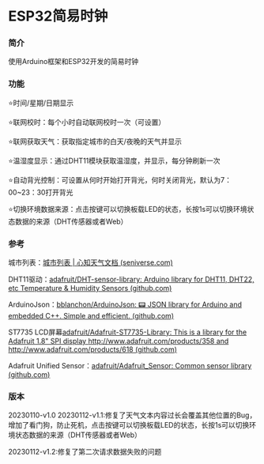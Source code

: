 # ESP32简易时钟

### 简介

使用Arduino框架和ESP32开发的简易时钟

### 功能

⭐时间/星期/日期显示

⭐联网校时：每个小时自动联网校时一次（可设置）

⭐联网获取天气：获取指定城市的白天/夜晚的天气并显示

⭐温湿度显示：通过DHT11模块获取温湿度，并显示，每分钟刷新一次

⭐自动背光控制：可设置从何时开始打开背光，何时关闭背光，默认为7：00~23：30打开背光

⭐切换环境数据来源：点击按键可以切换板载LED的状态，长按1s可以切换环境状态数据的来源（DHT传感器或者Web）

### 参考

城市列表：[城市列表 | 心知天气文档 (seniverse.com)](https://docs.seniverse.com/product/data/city.html)

DHT11驱动：[adafruit/DHT-sensor-library: Arduino library for DHT11, DHT22, etc Temperature & Humidity Sensors (github.com)](https://github.com/adafruit/DHT-sensor-library)

ArduinoJson：[bblanchon/ArduinoJson: 📟 JSON library for Arduino and embedded C++. Simple and efficient. (github.com)](https://github.com/bblanchon/ArduinoJson)

ST7735 LCD屏幕[adafruit/Adafruit-ST7735-Library: This is a library for the Adafruit 1.8" SPI display http://www.adafruit.com/products/358 and http://www.adafruit.com/products/618 (github.com)](https://github.com/adafruit/Adafruit-ST7735-Library)

Adafruit Unified Sensor：[adafruit/Adafruit_Sensor: Common sensor library (github.com)](https://github.com/adafruit/Adafruit_Sensor)

### 版本

20230110-v1.0
20230112-v1.1:修复了天气文本内容过长会覆盖其他位置的Bug，增加了看门狗，防止死机，点击按键可以切换板载LED的状态，长按1s可以切换环境状态数据的来源（DHT传感器或者Web）

20230112-v1.2:修复了第二次请求数据失败的问题



